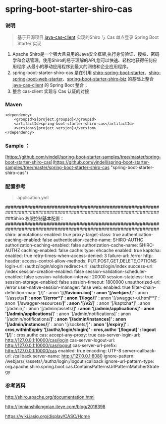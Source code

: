 # spring-boot-starter-shiro-cas


### 说明

 > 基于开源项目 [java-cas-client](https://github.com/apereo/java-cas-client "java-cas-client") 实现的Shiro 与 Cas 单点登录 Spring Boot Starter 实现

1. Apache Shiro是一个强大且易用的Java安全框架,执行身份验证、授权、密码学和会话管理。使用Shiro的易于理解的API,您可以快速、轻松地获得任何应用程序,从最小的移动应用程序到最大的网络和企业应用程序。
2. spring-boot-starter-shiro-cas 是在引用 [shiro-spring-boot-starter](http://mvnrepository.com/artifact/org.apache.shiro/shiro-spring-boot-starter "shiro-spring-boot-starter")、[shiro-spring-boot-web-starter](http://mvnrepository.com/artifact/org.apache.shiro/shiro-spring-boot-web-starter "shiro-spring-boot-web-starter")、[spring-boot-starter-shiro-biz](https://github.com/vindell/spring-boot-starter-shiro-biz "spring-boot-starter-shiro-biz") 的基础上整合 [java-cas-client](https://github.com/apereo/java-cas-client "java-cas-client") 的 Spring Boot 整合；
3. 整合 cas-client 实现与 Cas 认证的对接

### Maven

    <dependency>
    	<groupId>${project.groupId}</groupId>
    	<artifactId>spring-boot-starter-shiro-cas</artifactId>
    	<version>${project.version}</version>
    </dependency>

### Sample ： 

[https://github.com/vindell/spring-boot-starter-samples/tree/master/spring-boot-starter-shiro-cas](https://github.com/vindell/spring-boot-starter-samples/tree/master/spring-boot-starter-shiro-cas "spring-boot-starter-shiro-cas")

### 配置参考

 > application.yml

################################################################################################################  
###Shiro 权限控制基本配置：  
################################################################################################################
shiro:
  annotations: 
    enabled: true
    proxy-target-class: true
  authentication-caching-enabled: false
  authentication-cache-name: SHIRO-AUTHC
  authorization-caching-enabled: false 
  authorization-cache-name: SHIRO-AUTHZ
  caching-enabled: false
  cache:
    type: ehcache
  enabled: true
  kaptcha:
    enabled: true
    retry-times-when-access-denied: 3
  failure-url: /error
  http:
    header:
      access-control-allow-methods: PUT,POST,GET,DELETE,OPTIONS
  login-url: /authz/login/slogin
  redirect-url: /authz/login/index
  success-url: /index
  session-creation-enabled: false
  session-validation-scheduler-enabled: false
  session-validation-interval: 20000
  session-stateless: true
  session-storage-enabled: false
  session-timeout: 1800000
  unauthorized-url: /error
  user-native-session-manager: false
  web: 
    enabled: true
  filter-chain-definition-map: 
    '[/]' : anon
    '[/**/favicon.ico]' : anon
    '[/webjars/**]' : anon
    '[/assets/**]' : anon
    '[/error*]' : anon
    '[/logo/**]' : anon
    '[/swagger-ui.html**]' : anon
    '[/swagger-resources/**]' : anon
    '[/v2/**]' : anon
    '[/kaptcha*]' : anon
    '[/admin]' : anon
    '[/admin/assets/**]' : anon
    '[/admin/applications]' : anon
    '[/admin/applications/**]' : anon
    '[/admin/notifications]' : anon
    '[/admin/notifications/**]' : anon
    '[/admin/instances]' : anon
    '[/admin/instances/**]' : anon
    '[/sockets/**]' : anon
    '[/expiry]' : cros,withinExpiry
    '[/authz/login/slogin]' : cros,authc
    '[/logout]' : logout
    '[/**]' : cros,authc
  cas: 
    accept-any-proxy: true
    cas-server-login-url: http://127.0.0.1:10000/cas/login
    cas-server-logout-url: http://127.0.0.1:10000/cas/logout
    cas-server-url-prefix: http://127.0.0.1:10000/cas
    enabled: true
    encoding: UTF-8
    server-callback-url: /callback
    server-name: http://127.0.0.1:8080
    ignore-pattern: /webjars/;/assets/;/authz/login;/logout;/callback
    ignore-url-pattern-type: org.apache.shiro.spring.boot.cas.ContainsPatternsUrlPatternMatcherStrategy


### 参考资料

http://shiro.apache.org/documentation.html

http://jinnianshilongnian.iteye.com/blog/2018398

https://wiki.jasig.org/display/CASC/Home